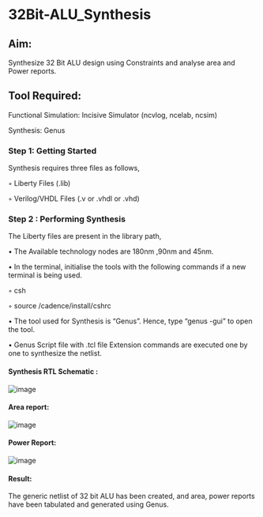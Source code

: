 # 32Bit-ALU_Synthesis

## Aim:

Synthesize 32 Bit ALU design using Constraints and analyse area and Power reports.

## Tool Required:

Functional Simulation: Incisive Simulator (ncvlog, ncelab, ncsim)

Synthesis: Genus

### Step 1: Getting Started

Synthesis requires three files as follows,

◦ Liberty Files (.lib)

◦ Verilog/VHDL Files (.v or .vhdl or .vhd)

### Step 2 : Performing Synthesis

The Liberty files are present in the library path,

• The Available technology nodes are 180nm ,90nm and 45nm.

• In the terminal, initialise the tools with the following commands if a new terminal is being
used.

◦ csh

◦ source /cadence/install/cshrc

• The tool used for Synthesis is “Genus”. Hence, type “genus -gui” to open the tool.

• Genus Script file with .tcl file Extension commands are executed one by one to synthesize the netlist.

#### Synthesis RTL Schematic :
![image](https://github.com/user-attachments/assets/6ed5040f-516d-4c65-94a1-224e03ed12a4)

#### Area report:
![image](https://github.com/user-attachments/assets/331528f0-f6b4-45a3-ab9a-7d00196ad03e)

#### Power Report:
![image](https://github.com/user-attachments/assets/c30e9715-6500-4b89-8a9b-553d2a4a7a47)

#### Result: 

The generic netlist of 32 bit ALU  has been created, and area, power reports have been tabulated and generated using Genus.

